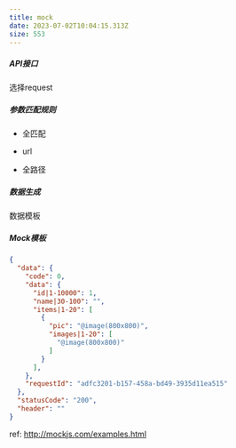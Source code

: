 ```yaml
---
title: mock
date: 2023-07-02T10:04:15.313Z
size: 553
---
```

##### API接口

选择request

##### 参数匹配规则

- 全匹配

- url

- 全路径


##### 数据生成

数据模板

##### Mock模板

```json
{
  "data": {
    "code": 0,
    "data": {
      "id|1-10000": 1,
      "name|30-100": "",
      "items|1-20": [
        {
          "pic": "@image(800x800)",
          "images|1-20": [
            "@image(800x800)"
          ]
        }
      ],
    },
    "requestId": "adfc3201-b157-458a-bd49-3935d11ea515"
  },
  "statusCode": "200",
  "header": ""
}

```



ref: http://mockjs.com/examples.html

